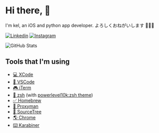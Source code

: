 # Hi there, 👋

I'm kel, an iOS and python app developer. よろしくおねがいします 🙇🏻‍♂️

[![Linkedin](https://img.shields.io/badge/linkedin-0077B5?logo=linkedin&logoColor=white&style=for-the-badge)](https://www.linkedin.com/in/ken119)
[![Instagram](https://img.shields.io/badge/Instagram-E4405F?logo=instagram&logoColor=white&style=for-the-badge)](https://instagram.com/michaelhenry119)

![GitHub Stats](https://github-readme-stats.vercel.app/api?username=michaelhenry&count_private=true&show_icons=true)

## Tools that I'm using
- [💻 XCode](https://developer.apple.com/xcode/)
- [📝 VSCode](https://code.visualstudio.com/)
- [🎮 iTerm](https://iterm2.com/)
- [💯 zsh](https://ohmyz.sh/) (with [powerlevel10k:zsh theme](https://github.com/romkatv/powerlevel10k))
- [✅ Homebrew](https://brew.sh/)
- [🐞 Proxyman](https://proxyman.io/)
- [👾 SourceTree](https://www.sourcetreeapp.com/) 
- [🌎 Chrome](https://www.google.com.au/chrome/)
- [⌨️ Karabiner](https://github.com/pqrs-org/Karabiner-Elements)
